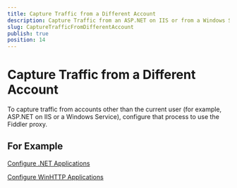 ```yaml
---
title: Capture Traffic from a Different Account
description: Capture Traffic from an ASP.NET on IIS or from a Windows Service accounts
slug: CaptureTrafficFromDifferentAccount
publish: true
position: 14
---
```


Capture Traffic from a Different Account
========================================

To capture traffic from accounts other than the current user (for example, ASP.NET on IIS or a Windows Service), configure that process to use the Fiddler proxy.

For Example
----------------

[Configure .NET Applications][1]

[Configure WinHTTP Applications][2]

[1]: ./ConfigureDotNETApp
[2]: ./ConfigureWinHTTPApp

